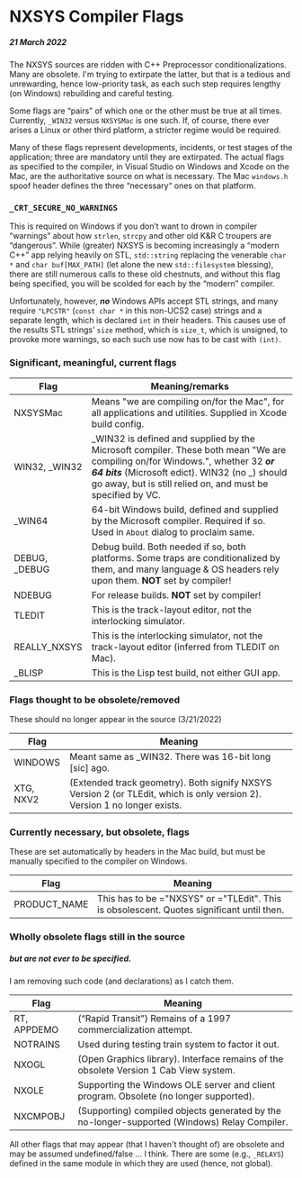 # NXSYS Compiler Flags
##### 21 March 2022

The NXSYS sources are ridden with C++ Preprocessor conditionalizations.  Many are obsolete.  I'm trying to extirpate the latter, but that is a tedious and unrewarding, hence low-priority task, as each such step requires lengthy (on Windows) rebuilding and careful testing.

Some flags are “pairs” of which one or the other must be true at all times.  Currently, `_WIN32` versus `NXSYSMac` is one such.  If, of course, there ever arises a Linux or other third platform, a stricter regime would be required.

Many of these flags represent developments, incidents, or test stages of the application; three are mandatory until they are extirpated.  The actual flags as specified to the compiler, in Visual Studio on Windows and Xcode on the Mac, are the authoritative source on what is necessary. The Mac `windows.h` spoof header defines the three “necessary“ ones on that platform.

### `_CRT_SECURE_NO_WARNINGS`

This is required on Windows if you don’t want to drown in compiler “warnings” about how `strlen`, `strcpy` and other old K&R C troupers are “dangerous”.  While (greater) NXSYS is becoming increasingly a “modern C++” app relying heavily on STL, `std::string` replacing the venerable `char *` and `char buf[MAX_PATH]` (let alone the new `std::filesystem` blessing), there are still numerous calls to these old chestnuts, and without this flag being specified, you will be scolded for each by the “modern” compiler.

Unfortunately, however, ***no*** Windows APIs accept STL strings, and many require `"LPCSTR"` (`const char *` in this non-UCS2 case) strings and a separate length, which is declared `int` in their headers.  This causes use of the results STL strings’ `size` method, which is `size_t`, which is unsigned, to provoke more warnings, so each such use now has to be cast with `(int)`.


### Significant, meaningful, current flags

Flag          |Meaning/remarks
--------------|---------------
NXSYSMac      |Means "we are compiling on/for the Mac", for all applications and utilities. Supplied in Xcode build config.
WIN32, _WIN32|_WIN32 is defined and supplied by the Microsoft compiler. These both mean "We are compiling on/for Windows.", whether 32 ***or 64 bits*** (Microsoft edict). WIN32 (no _) should go away, but is still relied on, and must be specified by VC.
_WIN64        |64-bit Windows build, defined and supplied by the Microsoft compiler. Required if so. Used in `About` dialog to proclaim same.
DEBUG, _DEBUG |Debug build. Both needed if so, both platforms. Some traps are conditionalized by them, and many language & OS headers rely upon them. **NOT** set by compiler!
NDEBUG        |For release builds. **NOT** set by compiler!
TLEDIT        |This is the track-layout editor, not the interlocking simulator.
REALLY_NXSYS  |This is the interlocking simulator, not the track-layout editor (inferred from TLEDIT on Mac).
_BLISP         |This is the Lisp test build, not either GUI app.

### Flags thought to be obsolete/removed

These should no longer appear in the source (3/21/2022)

Flag          |Meaning
--------------|-------------------
WINDOWS       | Meant same as _WIN32.  There was 16-bit long [sic]  ago.
XTG, NXV2     |(Extended track geometry). Both signify NXSYS Version 2 (or TLEdit, which is only version 2). Version 1 no longer exists.

### Currently necessary, but obsolete, flags

These are set automatically by headers in the Mac build, but must be manually specified to the compiler on Windows. 

Flag          |Meaning
--------------|-------------------
PRODUCT_NAME  |This has to be ="NXSYS" or ="TLEdit". This is obsolescent. Quotes significant until then.

### Wholly obsolete flags still in the source
##### but are not ever to be specified.

I am removing such code (and declarations) as I catch them.

Flag          |Meaning
--------------|----------
RT, APPDEMO   |(“Rapid Transit”) Remains of a 1997 commercialization attempt.
NOTRAINS      |Used during testing train system to factor it out.
NXOGL         |(Open Graphics library).  Interface remains of the obsolete Version 1 Cab View system.
NXOLE         |Supporting the Windows OLE server and client program. Obsolete (no longer supported).
NXCMPOBJ      |(Supporting) compiled objects generated by the no-longer-supported (Windows) Relay Compiler.

All other flags that may appear (that I haven't thought of) are obsolete and may be assumed undefined/false ... I think.  There are some (e.g., `_RELAYS`) defined in the same module in which they are used (hence, not global).





